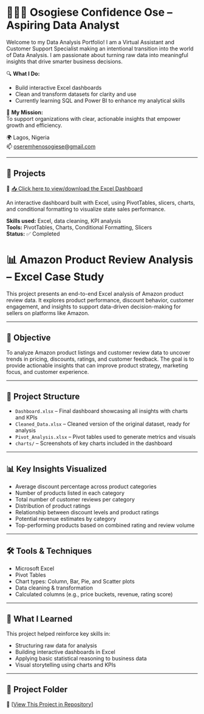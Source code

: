 # 👩🏽‍💻 Osogiese Confidence Ose – Aspiring Data Analyst

Welcome to my Data Analysis Portfolio! I am a Virtual Assistant and Customer Support Specialist making an intentional transition into the world of Data Analysis. I am passionate about turning raw data into meaningful insights that drive smarter business decisions.

🔍 **What I Do:**
- Build interactive Excel dashboards
- Clean and transform datasets for clarity and use
- Currently learning SQL and Power BI to enhance my analytical skills

🎯 **My Mission:**  
To support organizations with clear, actionable insights that empower growth and efficiency.

🌍 Lagos, Nigeria  
📫 oseremhenosogiese@gmail.com

---

## 📁 Projects

🔗 [📥 Click here to view/download the Excel Dashboard](https://1drv.ms/x/c/ed71485e97342fc2/ER1lcXRFVchMu-ctRPDLun8BBEPPIvqkwMn4kEtV1vkUZg?e=4PbFIl)

An interactive dashboard built with Excel, using PivotTables, slicers, charts, and conditional formatting to visualize state sales performance.

**Skills used:** Excel, data cleaning, KPI analysis  
**Tools:** PivotTables, Charts, Conditional Formatting, Slicers  
**Status:** ✅ Completed

# 📊 Amazon Product Review Analysis – Excel Case Study

This project presents an end-to-end Excel analysis of Amazon product review data. It explores product performance, discount behavior, customer engagement, and insights to support data-driven decision-making for sellers on platforms like Amazon.

---

## 🎯 Objective

To analyze Amazon product listings and customer review data to uncover trends in pricing, discounts, ratings, and customer feedback. The goal is to provide actionable insights that can improve product strategy, marketing focus, and customer experience.

---

## 📁 Project Structure

- `Dashboard.xlsx` – Final dashboard showcasing all insights with charts and KPIs  
- `Cleaned_Data.xlsx` – Cleaned version of the original dataset, ready for analysis  
- `Pivot_Analysis.xlsx` – Pivot tables used to generate metrics and visuals  
- `charts/` – Screenshots of key charts included in the dashboard

---

## 📊 Key Insights Visualized

- Average discount percentage across product categories  
- Number of products listed in each category  
- Total number of customer reviews per category  
- Distribution of product ratings  
- Relationship between discount levels and product ratings  
- Potential revenue estimates by category  
- Top-performing products based on combined rating and review volume

---

## 🛠 Tools & Techniques

- Microsoft Excel  
- Pivot Tables  
- Chart types: Column, Bar, Pie, and Scatter plots  
- Data cleaning & transformation  
- Calculated columns (e.g., price buckets, revenue, rating score)

---

## 🧠 What I Learned

This project helped reinforce key skills in:
- Structuring raw data for analysis  
- Building interactive dashboards in Excel  
- Applying basic statistical reasoning to business data  
- Visual storytelling using charts and KPIs

---

## 🔗 Project Folder

📁 [[View This Project in Repository](https://1drv.ms/x/c/ed71485e97342fc2/EZt0cyeBR4ZApogzgqD8E80BGkSManUjl0iyt5e5UNXugA?e=6EAMPB)]

